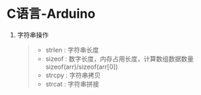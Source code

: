 # C语言-Arduino

1. 字符串操作
	>- strlen : 字符串长度
	>- sizeof : 数字长度，内存占用长度，计算数组数据数量 sizeof(arr)/sizeof(arr[0])
	>- strcpy : 字符串拷贝
	>- strcat : 字符串拼接